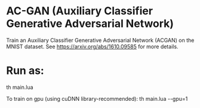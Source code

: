 # AC-GAN (Auxiliary Classifier Generative Adversarial Network)

Train an Auxiliary Classifier Generative Adversarial Network (ACGAN) on the
MNIST dataset. See https://arxiv.org/abs/1610.09585 for more details.

Run as:
=======
th main.lua

To train on gpu (using cuDNN library-recommended):
th main.lua --gpu=1